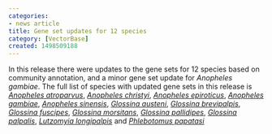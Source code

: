 ```yaml
---
categories:
- news article
title: Gene set updates for 12 species
category: [VectorBase]
created: 1498509188
---
```

In this release there were updates to the gene sets for 12 species based on community annotation, and a minor gene set update for <i>Anopheles gambiae</i>.  The full list of species with updated gene sets in this release is <i><a href="/organisms/anopheles-atroparvus">Anopheles atroparvus</a></i>,  <i><a href="/organisms/anopheles-christyi">Anopheles christyi</a></i>, <i><a href="/organisms/anopheles-epiroticus">Anopheles epiroticus</a></i>, <i><a href="/organisms/anopheles-gambiae">Anopheles gambiae</a></i>, <i><a href="/organisms/anopheles-sinensis">Anopheles sinensis</a></i>, <i><a href="/organisms/glossina-austeni">Glossina austeni</a></i>, <i><a href="/organisms/glossina-brevipalpis">Glossina brevipalpis</a></i>, <i><a href="/organisms/glossina-fuscipes">Glossina fuscipes</a></i>, <i><a href="/organisms/glossina-morsitans">Glossina morsitans</a></i>, <i><a href="/organisms/glossina-pallidipes">Glossina pallidipes</a></i>, <i><a href="/organisms/glossina-palpalis">Glossina palpalis</a></i>, <i><a href="/organisms/lutzomyia-longipalpis">Lutzomyia longipalpis</a></i> and <i><a href="/organisms/phlebotomus-papatasi">Phlebotomus papatasi</a></i>
